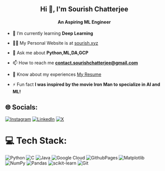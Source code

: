 <h2 align="center">Hi 👋, I'm Sourish Chatterjee</h2>
<h4 align="center">An Aspiring ML Engineer</h4>

- 🌱 I’m currently learning **Deep Learning**

- 👨‍💻 My Personal Website is at [sourish.xyz](https://sourish.vercel.app)

- 💬 Ask me about **Python,ML,DA,GCP**

- 📫 How to reach me **contact.sourishchatterjee@gmail.com**

- 📄 Know about my experiences [My Resume](https://drive.google.com/file/d/1lyDCCTdtg-vF8mZPV8xxN_EPAm_6exQl/view?usp=sharing)

- ⚡ Fun fact **I was inspired by the movie Iron Man to specialize in AI and ML!**

## 🌐 Socials:
[![Instagram](https://img.shields.io/badge/Instagram-%23E4405F.svg?logo=Instagram&logoColor=white)](https://instagram.com/sourize._) [![LinkedIn](https://img.shields.io/badge/LinkedIn-%230077B5.svg?logo=linkedin&logoColor=white)](https://linkedin.com/in/sourish-chatterjee) [![X](https://img.shields.io/badge/X-black.svg?logo=X&logoColor=white)](https://x.com/sourize_) 

# 💻 Tech Stack:
![Python](https://img.shields.io/badge/python-3670A0?style=for-the-badge&logo=python&logoColor=ffdd54) ![C](https://img.shields.io/badge/c-%2300599C.svg?style=for-the-badge&logo=c&logoColor=white) ![Java](https://img.shields.io/badge/java-%23ED8B00.svg?style=for-the-badge&logo=openjdk&logoColor=white) ![Google Cloud](https://img.shields.io/badge/GoogleCloud-%234285F4.svg?style=for-the-badge&logo=google-cloud&logoColor=white) ![GithubPages](https://img.shields.io/badge/github%20pages-121013?style=for-the-badge&logo=github&logoColor=white) ![Matplotlib](https://img.shields.io/badge/Matplotlib-%23ffffff.svg?style=for-the-badge&logo=Matplotlib&logoColor=black) ![NumPy](https://img.shields.io/badge/numpy-%23013243.svg?style=for-the-badge&logo=numpy&logoColor=white) ![Pandas](https://img.shields.io/badge/pandas-%23150458.svg?style=for-the-badge&logo=pandas&logoColor=white) ![scikit-learn](https://img.shields.io/badge/scikit--learn-%23F7931E.svg?style=for-the-badge&logo=scikit-learn&logoColor=white) ![Git](https://img.shields.io/badge/git-%23F05033.svg?style=for-the-badge&logo=git&logoColor=white)
